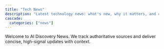 ```yaml
---
title: "Tech News"
description: "Latest technology news: what's new, why it matters, and context — updated throughout the day."
cascade:
  categories: ["news"]
---
```


Welcome to AI Discovery News. We track authoritative sources and deliver concise, high-signal updates with context.

